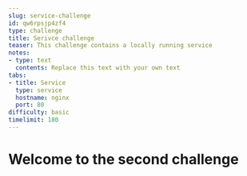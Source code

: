 ```yaml
---
slug: service-challenge
id: qw6rpsjp4zf4
type: challenge
title: Serivce challenge
teaser: This challenge contains a locally running service
notes:
- type: text
  contents: Replace this text with your own text
tabs:
- title: Service
  type: service
  hostname: nginx
  port: 80
difficulty: basic
timelimit: 180
---
```


# Welcome to the second challenge

